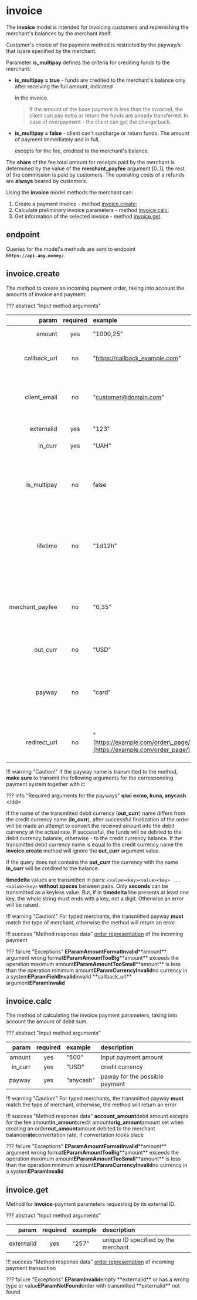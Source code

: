# invoice

The **invoice** model is intended for invoicing customers and replenishing the merchant's balances by the merchant itself.

Customer's choice of the payment method is restricted by the payway/s that is/are specified by the merchant.

Parameter **is\_multipay** defines the criteria for crediting funds to the merchant:

* **is\_multipay = true** -  funds are credited to the merchant's balance only after receiving the full amount, indicated 

  in the invoice.

  > If the amount of the base payment is less than the invoiced, the client can pay extra or return the funds are already transferred. In case of overpayment - the client can get the change back.

* **is\_multipay = false** - client can't surcharge or return funds. The amount of payment immediately and in full, 

  excepts for the fee, credited to the merchant's balance.

The **share** of the fee total amount for receipts paid by the merchant is determined by the value of the **merchant\_payfee** argument \[0..1\], the rest of the commission is paid by customers. The operating costs of a refunds are **always** beared by customers.

Using the **invoice** model methods the merchant can:

1. Create a payment invoice - method [invoice.create](invoice.md#invoice_create);  
2. Calculate preliminary invoice parameters - method [invoice.calc](invoice.md#invoice_calc);  
3. Get information of the selected invoice - method [invoice.get](invoice.md#invoice_get).  

## endpoint

Queries for the model's methods are sent to endpoint **`https://api.any.money/`**.

## invoice.create

The method to create an incoming payment order, taking into account the amounts of invoice and payment.

??? abstract "Input method arguments"

| param | required | example | description |
| ---: | :---: | :--- | :--- |
| amount | yes | "1000,25" | invoice-payment amount |
| callback\_url | no | "[https://callback\_example.com](https://callback_example.com)" | url-address for order status change messages. [Messages format](add_order.md#order_repr) |
| client\_email | no | "customer@domain.com" | email payer's address for notifications about changes in the status of an invoice payment |
| externalid | yes | "123" | unique ID specified by the merchant |
| in\_curr | yes | "UAH" | invoice-payment credit currency |
| is\_multipay | no | false | the flag providing the surcharge and receiving a refund possibility \(true = surcharge and return are possible, false = blocked\). default=false |
| lifetime | no | "1d12h" | "lifetime" of the order, in seconds or in the **timedelta** format \(the string like "1w1d1h1m1s1ms"\). The valid value range is \["7d" .. "3600s"\]. default = "7d" |
| merchant\_payfee | no | "0,35" | the **share** of the incoming payments fee paid by the merchant \(values in the \[0..1\] range, accurate to two decimal places. 0=0%..1=100% |
| out\_curr | no | "USD" | optional debit currency of the invoice-payment |
| payway | no | "card" | payway for the replenishment \(options: "btc", "perfect", "qiwi" ... etc.\). For a merchant linked to payway \(typed\), only a linked payway is available\) |
| redirect\_url | no | "[https://example.com/order\_page/](https://example.com/order_page/)" | url-address for redirecting the user after method executing or pressing the "Back" button |

!!! warning "Caution!" If the payway name is transmitted to the method, **make sure** to transmit the following arguments for the corresponding payment system together with it:

??? info "Required arguments for the payways"  **qiwi** **exmo, kuna, anycash** &lt;/dd&gt;

If the name of the transmitted debit currency \(**out\_curr**\) name differs from the credit currency name \(**in\_curr**\), after successful finalization of the order will be made an attempt to convert the received amount into the debit currency at the actual rate. If successful, the funds will be debited to the debit currency balance, otherwise - to the credit currency balance. If the transmitted debit currency name is equal to the credit currency name the **invoice.create** method will ignore the **out\_curr** argument value.

If the query does not contains the **out\_curr** the currency with the name **in\_curr** will be credited to the balance.

**timedelta** values are transmitted in pairs: `<value><key><value><key> ... <value><key>` **without spaces** between pairs. Only **seconds** can be transmitted as a keyless value. But, if in **timedelta** line presents at least one key, the whole string must ends with a key, not a digit. Otherwise an error will be raised.

!!! warning "Caution!" For typed merchants, the transmitted payway **must** match the type of merchant, otherwise the method will return an error

!!! success "Method response data" [order representation](add_order.md) of the incoming payment

??? failure "Exceptions" **EParamAmountFormatInvalid**\*\*amount\*\* argument wrong format**EParamAmountTooBig**\*\*amount\*\* exceeds the operation maximum amount**EParamAmountTooSmall**\*\*amount\*\* is less than the operation minimum amount**EParamCurrencyInvalid**no currency in a system**EParamFieldInvalid**invalid \*\*callback\_url\*\* argument**EParamInvalid**

## invoice.calc

The method of calculating the invoice payment parameters, taking into account the amount of debit sum.

??? abstract "Input method arguments"

| param | required | example | description |
| ---: | :---: | :--- | :--- |
| amount | yes | "500" | Input payment amount |
| in\_curr | yes | "USD" | credit currency |
| payway | yes | "anycash" | paway for the possible payment |

!!! warning "Caution!" For typed merchants, the transmitted payway **must** match the type of merchant, otherwise, the method will return an error

!!! success "Method response data" **account\_amount**debit amount excepts for the fee amount**in\_amount**credit amount**orig\_amount**amount set when creating an order**out\_amount**amount debited to the merchant balance**rate**convertation rate, if convertation tooks place

??? failure "Exceptions" **EParamAmountFormatInvalid**\*\*amount\*\* argument wrong format**EParamAmountTooBig**\*\*amount\*\* exceeds the operation maximum amount**EParamAmountTooSmall**\*\*amount\*\* is less than the operation minimum amount**EParamCurrencyInvalid**no currency in a system**EParamInvalid**

## invoice.get

Method for **invoice**-payment parameters requesting by its external ID.

??? abstract "Input method arguments"

| param | required | example | description |
| ---: | :---: | :--- | :--- |
| externalid | yes | "257" | unique ID specified by the merchant |

!!! success "Method response data" [order representation](add_order.md) of incoming payment transaction

??? failure "Exceptions" **EParamInvalid**empty \*\*externalid\*\* or has a wrong type or value**EParamNotFound**order with transmitted \*\*externalid\*\* not found

